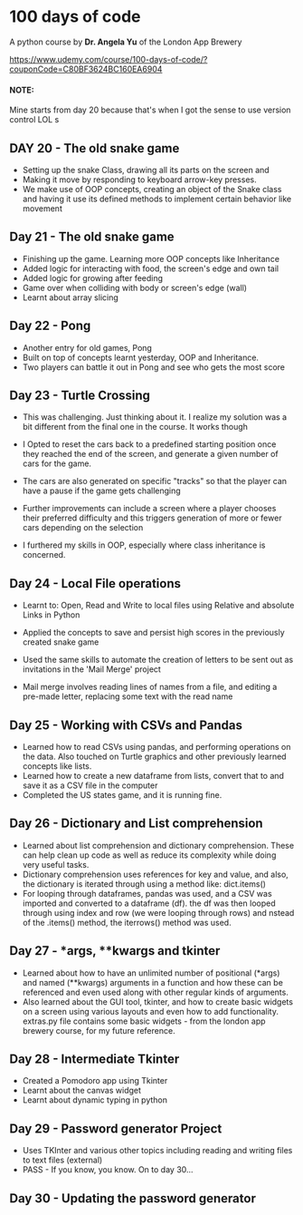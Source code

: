 # 100 days of code 
A python course by **Dr. Angela Yu** of the London App Brewery

https://www.udemy.com/course/100-days-of-code/?couponCode=C80BF3624BC160EA6904


#### NOTE:
Mine starts from day 20 because that's when I got the sense to use version control LOL
s
## DAY 20 - The old snake game
- Setting up the snake Class, drawing all its parts on the screen and 
- Making it move by responding to keyboard arrow-key presses.
- We make use of OOP concepts, creating an object of the Snake class and
having it use its defined methods to implement certain behavior like 
movement

## Day 21 - The old snake game
- Finishing up the game. Learning more OOP concepts like Inheritance
- Added logic for interacting with food, the screen's edge and own tail
- Added logic for growing after feeding
- Game over when colliding with body or screen's edge (wall)
- Learnt about array slicing

## Day 22 - Pong
- Another entry for old games, Pong
- Built on top of concepts learnt yesterday, OOP and Inheritance.
- Two players can battle it out in Pong and see who gets the most score

## Day 23 - Turtle Crossing
- This was challenging. Just thinking about it. I realize my solution was a bit
    different from the final one in the course. It works though
  
- I Opted to reset the cars back to a predefined starting position once they reached the
end of the screen, and generate a given number of cars for the game.
  
- The cars are also generated on specific "tracks" so that the player can have
  a pause if the game gets challenging
- Further improvements can include a screen where a player chooses their preferred difficulty
and this triggers generation of more or fewer cars depending on the selection
  
- I furthered my skills in OOP, especially where class inheritance is concerned.
## Day 24 - Local File operations
- Learnt to: Open, Read and Write to local files using Relative and absolute
Links in Python
  
- Applied the concepts to save and persist high scores in the previously created snake game
- Used the same skills to automate the creation of letters to be sent out as invitations
in the 'Mail Merge' project
  
- Mail merge involves reading lines of names from a file, and editing a pre-made letter, replacing
some text with the read name

## Day 25 - Working with CSVs and Pandas
- Learned how to read CSVs using pandas, and performing operations on the data. Also touched on Turtle
graphics and other previously learned concepts like lists.
- Learned how to create a new dataframe from lists, convert that to and save it as a CSV file in the computer
- Completed the US states game, and it is running fine. 

## Day 26 - Dictionary and List comprehension
- Learned about list comprehension and dictionary comprehension. These can help clean up 
code as well as reduce its complexity while doing very useful tasks. 
- Dictionary comprehension uses references for key and value, and also, the dictionary is iterated through
using a method like: dict.items()
- For looping through dataframes, pandas was used, and a CSV was imported and converted to a dataframe (df).
the df was then looped through using index and row (we were looping through rows) and nstead of the .items() method,
the iterrows() method was used. 

## Day 27 - *args, **kwargs and tkinter
- Learned about how to have an unlimited number of positional (*args) and named (**kwargs) arguments in a function
and how these can be referenced and even used along with other regular kinds of arguments. 
- Also learned about the GUI tool, tkinter, and how to create basic widgets on a screen using various layouts and even
how to add functionality. extras.py file contains some basic widgets - from the london app brewery
course, for my future reference. 

## Day 28 - Intermediate Tkinter
- Created a Pomodoro app using Tkinter
- Learnt about the canvas widget
- Learnt about dynamic typing in python

## Day 29 - Password generator Project
- Uses TKInter and various other topics including reading and writing files to text files (external)
- PASS - If you know, you know. On to day 30...

## Day 30 - Updating the password generator
